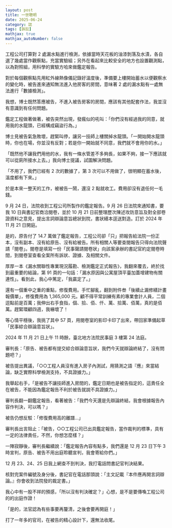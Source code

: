```yaml
---
layout: post
title: 一世聰明
date: 2025-06-24
category: 誌
tags: [訴訟]
mathjax: true
mathjax_autoNumber: false
---
```


工程公司打算對 2 處漏水點進行檢測，依據當時天花板的油漆剝落及水漬，各自選了幾處當作觀察點，充當實驗組；另外在看起來比較安全的地方也設置觀測點，以為對照組，用科學的實驗方哈來做鑑定報告。

<!--more-->

對於每個觀察點先用紅外線熱像儀記錄好溫度後，準備要上樓開始蓄水以便觀察水的變化時，被告進來通知無法進入他房客的房間，意味著 2 處的漏水點有一處無法進行「數據檢測」。

我想，博士既然答應被告，不進入被告房客的房間，應該有其他配套作法，我並沒有意識到有任何問題。

鑑定工程做著做著，被告突然出現，發瘋似的吼叫：「你們沒有經過我的同意，就用我的水龍頭，已經構成竊盜行為。」

博士見被告氣急敗壞，趕緊叫停，讓另一技師上樓關掉水龍頭。「一開始開水龍頭時，你也在場，你並沒有反對；若是你一開始就不同意，我們就不會用你的水。」

「既然他不讓我們用他的水，我有一條水管差不多夠長，如果不夠，接一下應該就可以從廁所接水上去。」我向博士提議，試圖解決問題。

「不用了，我們已經有 2 次的數據了，第 3 次可以不用做了，很明顯在蓄水後，溫度都有下來。」

於是本來一整天的工作，被被告一鬧，還沒 2 點就收工。費用卻沒有退任何一毛錢。

9 月 24 日，法院收到工程公司所製作的鑑定報告。9 月 26 日法院來通知書，要我 10 日與書記官商洽閱卷，並於 10 月 21 日前整理歷次陳述攻防意旨及對全部卷證資料之意見，提出言詞辯論意旨總狀到院，書狀繕本逕送對造。訂於 2024 年 11 月 21 日開庭。

是的，原告付了 14.7 萬做了鑑定報告，工程公司卻「只」把報告給法院一份正本，沒有副本、沒有給原告、沒有給被告。所有相關人等要查閱報告只得向法院聲請「閱卷」。閱卷是填寫一份「民事聲請閱卷狀」向該案承辦的書記官約定閱卷時間，到閱卷室查看全案所有訴狀、證據、及相關文件。

厚厚一本《漏水關聯性專業現況履勘、檢測鑑定正式報告》，我翻來覆去，終於找到最重要的結論，第 91 頁的一句話：「漏水原因與公寓屋頂平臺加蓋增建物有關連性」。看到此，我心中篤定，「我贏定了。」

還有一個重中之重的重點，修復費用。手忙腳亂，翻到附件叁「後續止漏修繕計畫報價單」，修復費用為 1,365,000 元。顧不得平常訓練有素的專業會計人員，二個逗點前是百萬；我伸出右手食指，個、拾、佰、仟、萬、拾萬、佰萬，真的是佰萬。趕緊環顧四週，我嚇壞了！

等心情平穩後，我挑了其中 57 頁，用閱卷室的影印卡印了出來，帶回家準備起草「民事綜合辯論意旨狀」。

2024 年 11 月 21 日上午 11 時餘，臺北地方法院民事庭 3 樓第 24 法庭。

審判長：「原告、被告都有提交綜合辯論意旨狀，我們今天就辯論終結了，沒有問題吧？」

被告提出異議，「○○工程人員沒有進入房子內測試，用猜測之語『應』來當結論，缺乏實際科學檢測支持，不具證據力。」

我舉起右手，「是被告不讓技師進入房間的，鑑定日期也是被告指定的，這責任全在被告，不能因為鑑定報告不利於被告就說不具證據力。」

審判長翻一翻鑑定報告，看著被告：「我們今天還是先辯論終結，我會根據報告內容作判決，可以嗎？」

被告仍想反駁：「修復費用高的離譜...」

審判長出言阻止：「被告，○○工程公司已出具鑑定報告，當作裁判的標準，具有一定的法律責任，不然，你想怎麼樣？」

一陣寂靜後，審判長繼續說：「鑑定報告內容有點多，我們還是 12 月 23 日下午 3 時宣判，原告、被告不用出庭聆聽宣判，我會寄給你們。」

12 月 23、24、25 日我上網查不到判決，我打電話問書記官判決結果。

核對完案件編號及身分後，書記官在電話那頭說：「主文記載『本件應再開言詞辯論。』你會收到法院發的裁定書。」

我心中有一股不祥的預感，「所以沒有判決確定？」心想，是不是要傳喚工程公司的的出庭作證！

「是的，法官認為有些事要再釐清，之後會要再開庭！」

打了一年多的官司，在被告的精心設計下，還無法收尾。
